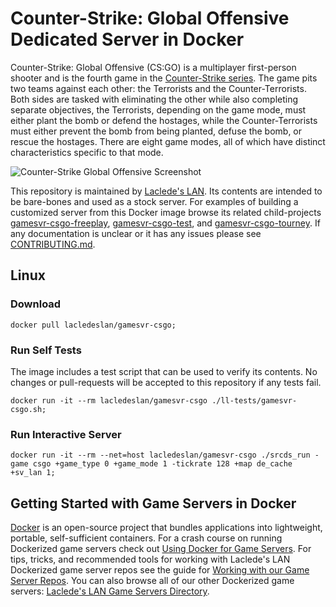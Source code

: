 # Counter-Strike: Global Offensive Dedicated Server in Docker

Counter-Strike: Global Offensive (CS:GO) is a multiplayer first-person shooter and is the fourth game in the
[Counter-Strike series](https://en.wikipedia.org/wiki/Counter-Strike). The game pits two teams against each other: the
Terrorists and the Counter-Terrorists. Both sides are tasked with eliminating the other while also completing separate
objectives, the Terrorists, depending on the game mode, must either plant the bomb or defend the hostages, while the
Counter-Terrorists must either prevent the bomb from being planted, defuse the bomb, or rescue the hostages. There are
eight game modes, all of which have distinct characteristics specific to that mode.

![Counter-Strike Global Offensive Screenshot](https://raw.githubusercontent.com/LacledesLAN/gamesvr-csgo/master/.misc/screenshot.jpg "Counter-Strike Global Offensive Screenshot")

This repository is maintained by [Laclede's LAN](https://lacledeslan.com). Its contents are intended to be bare-bones
and used as a stock server. For examples of building a customized server from this Docker image browse its related
child-projects [gamesvr-csgo-freeplay](https://github.com/LacledesLAN/gamesvr-csgo-freeplay),
[gamesvr-csgo-test](https://github.com/LacledesLAN/gamesvr-csgo-test), and
[gamesvr-csgo-tourney](https://github.com/LacledesLAN/gamesvr-csgo-tourney). If any documentation is unclear or it has
any issues please see [CONTRIBUTING.md](./CONTRIBUTING.md).

## Linux

### Download

```shell
docker pull lacledeslan/gamesvr-csgo;
```

### Run Self Tests

The image includes a test script that can be used to verify its contents. No changes or pull-requests will be accepted
to this repository if any tests fail.

```shell
docker run -it --rm lacledeslan/gamesvr-csgo ./ll-tests/gamesvr-csgo.sh;
```

### Run Interactive Server

```shell
docker run -it --rm --net=host lacledeslan/gamesvr-csgo ./srcds_run -game csgo +game_type 0 +game_mode 1 -tickrate 128 +map de_cache +sv_lan 1;
```

## Getting Started with Game Servers in Docker

[Docker](https://docs.docker.com/) is an open-source project that bundles applications into lightweight, portable,
self-sufficient containers. For a crash course on running Dockerized game servers check out [Using Docker for Game
Servers](https://github.com/LacledesLAN/README.1ST/blob/master/GameServers/DockerAndGameServers.md). For tips, tricks,
and recommended tools for working with Laclede's LAN Dockerized game server repos see the guide for [Working with our
Game Server Repos](https://github.com/LacledesLAN/README.1ST/blob/master/GameServers/WorkingWithOurRepos.md). You can
also browse all of our other Dockerized game servers: [Laclede's LAN Game Servers
Directory](https://github.com/LacledesLAN/README.1ST/tree/master/GameServers).
